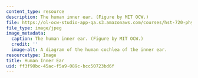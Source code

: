```yaml
---
content_type: resource
description: The human inner ear. (Figure by MIT OCW.)
file: https://ol-ocw-studio-app-qa.s3.amazonaws.com/courses/hst-720-physiology-of-the-ear-fall-2004/ff3f90bc45acf5a9089cbcc50723bd6f_hst-720f04.jpg
file_type: image/jpeg
image_metadata:
  caption: The human inner ear. (Figure by MIT OCW.)
  credit: ''
  image-alt: A diagram of the human cochlea of the inner ear.
resourcetype: Image
title: Human Inner Ear
uid: ff3f90bc-45ac-f5a9-089c-bcc50723bd6f
---
```

